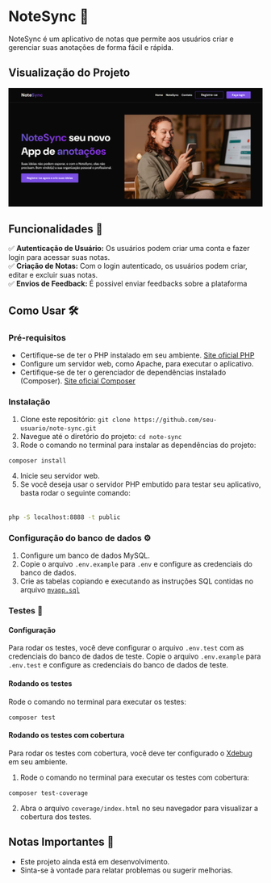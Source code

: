 # NoteSync 📝

NoteSync é um aplicativo de notas que permite aos usuários criar e gerenciar suas anotações de forma fácil e rápida.

## Visualização do Projeto

<img src=".github/preview.png">

## Funcionalidades 🚀

:white_check_mark: **Autenticação de Usuário:** Os usuários podem criar uma conta e fazer login para acessar suas notas.<br>
:white_check_mark: **Criação de Notas:** Com o login autenticado, os usuários podem criar, editar e excluir suas notas.<br>
:white_check_mark: **Envios de Feedback:** É possivel enviar feedbacks sobre a plataforma<br>

## Como Usar 🛠️

### Pré-requisitos

- Certifique-se de ter o PHP instalado em seu ambiente. <a href="https://www.php.net/downloads.php" target="_blank">Site oficial PHP</a>
- Configure um servidor web, como Apache, para executar o aplicativo.
- Certifique-se de ter o gerenciador de dependências instalado (Composer). <a href="https://getcomposer.org/download/" target="_blank">Site oficial Composer</a>

### Instalação

1. Clone este repositório: `git clone https://github.com/seu-usuario/note-sync.git`
2. Navegue até o diretório do projeto: `cd note-sync`
3. Rode o comando no terminal para instalar as dependências do projeto:

```
composer install
```

4. Inicie seu servidor web.
5. Se você deseja usar o servidor PHP embutido para testar seu aplicativo, basta rodar o seguinte comando:

```bash

php -S localhost:8888 -t public

```

### Configuração do banco de dados ⚙️

1. Configure um banco de dados MySQL.
2. Copie o arquivo `.env.example` para `.env` e configure as credenciais do banco de dados.
3. Crie as tabelas copiando e executando as instruções SQL contidas no arquivo [`myapp.sql`](https://github.com/luizfspintoo/note-sync/blob/main/myapp.sql)

### Testes 🧪

#### Configuração

Para rodar os testes, você deve configurar o arquivo `.env.test` com as credenciais do banco de dados de teste.
Copie o arquivo `.env.example` para `.env.test` e configure as credenciais do banco de dados de teste.

#### Rodando os testes

Rode o comando no terminal para executar os testes:

```
composer test
```

#### Rodando os testes com cobertura
Para rodar os testes com cobertura, você deve ter configurado o [Xdebug](https://xdebug.org/docs/install/) em seu ambiente.
1. Rode o comando no terminal para executar os testes com cobertura:

```
composer test-coverage
```

2. Abra o arquivo `coverage/index.html` no seu navegador para visualizar a cobertura dos testes.

## Notas Importantes 📜

- Este projeto ainda está em desenvolvimento.
- Sinta-se à vontade para relatar problemas ou sugerir melhorias.

